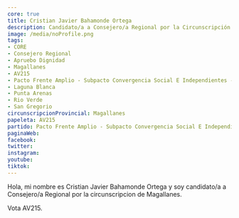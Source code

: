```yaml
---
core: true
title: Cristian Javier Bahamonde Ortega
description: Candidato/a a Consejero/a Regional por la Circunscripción de Magallanes
image: /media/noProfile.png
tags:
- CORE
- Consejero Regional
- Apruebo Dignidad
- Magallanes
- AV215
- Pacto Frente Amplio - Subpacto Convergencia Social E Independientes - Convergencia Social
- Laguna Blanca
- Punta Arenas
- Rio Verde
- San Gregorio
circunscripcionProvincial: Magallanes
papeleta: AV215
partido: Pacto Frente Amplio - Subpacto Convergencia Social E Independientes - Convergencia Social
paginaWeb:
facebook:
twitter:
instagram:
youtube:
tiktok:
---
```

Hola, mi nombre es Cristian Javier Bahamonde Ortega y soy candidato/a a Consejero/a Regional por la circunscripcion de Magallanes.

Vota AV215.